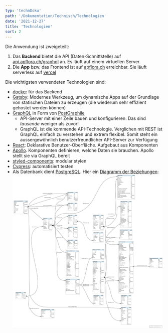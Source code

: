 ```yaml
---
typ: 'technDoku'
path: '/Dokumentation/Technisch/Technologien'
date: '2021-12-27'
title: 'Technologien'
sort: 2
---
```


Die Anwendung ist zweigeteilt:

1. Das **Backend** bietet die API (Daten-Schnittstelle) auf [api.apflora.ch/graphql](//api.apflora.ch/graphql) an. Es läuft auf einem virtuellen Server.
2. Die **App** bzw. das Frontend ist auf [apflora.ch](//apflora.ch) erreichbar. Sie läuft serverless auf [vercel](https://vercel.com)

Die wichtigsten verwendeten Technologien sind:

- [docker](<//de.wikipedia.org/wiki/Docker_(Software)>) für das Backend
- [Gatsby](//www.gatsbyjs.org): Modernes Werkzeug, um dynamische Apps auf der Grundlage von statischen Dateien zu erzeugen (die wiederum sehr effizient gehostet werden können)
- [GraphQL](https://github.com/facebook/graphql) in Form von [PostGraphile](https://github.com/graphile/postgraphile)
  - API-Server mit einer Zeile bauen und konfigurieren. Das sind _tausende_ weniger als zuvor!<br/>
  - GraphQL ist die kommende API-Technologie. Verglichen mit REST ist GraphQL einfach zu verstehen und extrem flexibel. Somit steht ein aussergewöhnlich benutzerfreundlicher API-Server zur Verfügung
- [React](//facebook.github.io/react): Deklarative Benutzer-Oberfläche. Aufgebaut aus Komponenten
- [Apollo](https://www.apollodata.com). Komponenten definieren, welche Daten sie brauchen. Apollo stellt sie via GraphQL bereit
- [styled-components](https://github.com/styled-components/styled-components): modular stylen
- [Cypress](https://www.cypress.io): automatisiert testen
- Als Datenbank dient [PostgreSQL](//postgresql.org/). Hier ein [Diagramm der Beziehungen](//raw.githubusercontent.com/barbalex/apf2/master/src/etc/beziehungen.png):
  ![Beziehungs-Diagramm](beziehungen.png)
